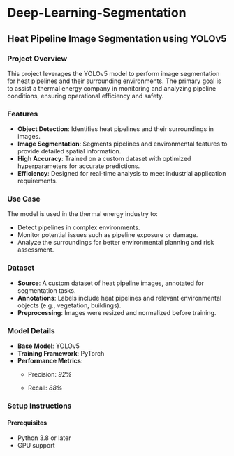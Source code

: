 # Deep-Learning-Segmentation

## Heat Pipeline Image Segmentation using YOLOv5

### Project Overview
This project leverages the YOLOv5 model to perform image segmentation for heat pipelines and their surrounding environments. The primary goal is to assist a thermal energy company in monitoring and analyzing pipeline conditions, ensuring operational efficiency and safety.

### Features
- **Object Detection**: Identifies heat pipelines and their surroundings in images.
- **Image Segmentation**: Segments pipelines and environmental features to provide detailed spatial information.
- **High Accuracy**: Trained on a custom dataset with optimized hyperparameters for accurate predictions.
- **Efficiency**: Designed for real-time analysis to meet industrial application requirements.

### Use Case
The model is used in the thermal energy industry to:
- Detect pipelines in complex environments.
- Monitor potential issues such as pipeline exposure or damage.
- Analyze the surroundings for better environmental planning and risk assessment.

### Dataset
- **Source**: A custom dataset of heat pipeline images, annotated for segmentation tasks.
- **Annotations**: Labels include heat pipelines and relevant environmental objects (e.g., vegetation, buildings).
- **Preprocessing**: Images were resized and normalized before training.

### Model Details
- **Base Model**: YOLOv5
- **Training Framework**: PyTorch
- **Performance Metrics**:
  - Precision: *92%*

 
  - Recall: *88%*

### Setup Instructions
#### Prerequisites
- Python 3.8 or later
- GPU support
